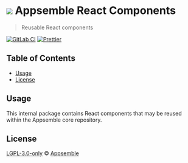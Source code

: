 # ![](https://gitlab.com/appsemble/appsemble/-/raw/0.32.2-test.2/config/assets/logo.svg) Appsemble React Components

> Reusable React components

[![GitLab CI](https://gitlab.com/appsemble/appsemble/badges/0.32.2-test.2/pipeline.svg)](https://gitlab.com/appsemble/appsemble/-/releases/0.32.2-test.2)
[![Prettier](https://img.shields.io/badge/code_style-prettier-ff69b4.svg)](https://prettier.io)

## Table of Contents

- [Usage](#usage)
- [License](#license)

## Usage

This internal package contains React components that may be reused within the Appsemble core
repository.

## License

[LGPL-3.0-only](https://gitlab.com/appsemble/appsemble/-/blob/0.32.2-test.2/LICENSE.md) ©
[Appsemble](https://appsemble.com)
